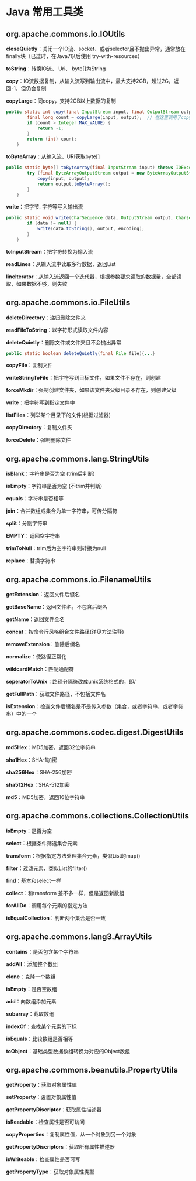 # Java 常用工具类

## org.apache.commons.io.IOUtils

**closeQuietly**：关闭一个IO流、socket、或者selector且不抛出异常，通常放在finally块（已过时，在Java7以后使用 try-with-resources）

**toString**：转换IO流、 Uri、 byte[]为String

**copy**：IO流数据复制，从输入流写到输出流中，最大支持2GB，超过2G，返回-1，但仍会复制

**copyLarge**：同copy，支持2GB以上数据的复制

```java 
public static int copy(final InputStream input, final OutputStream output) throws IOException {
        final long count = copyLarge(input, output);  // 在这里调用了copylarge
        if (count > Integer.MAX_VALUE) {
            return -1;
        }
        return (int) count;
    }
```



**toByteArray**：从输入流、URI获取byte[]

```java
public static byte[] toByteArray(final InputStream input) throws IOException {
        try (final ByteArrayOutputStream output = new ByteArrayOutputStream()) {
            copy(input, output);
            return output.toByteArray();
        }
    }
```



**write**：把字节. 字符等写入输出流

```java 
public static void write(CharSequence data, OutputStream output, Charset encoding) throws IOException {
        if (data != null) {
            write(data.toString(), output, encoding);
        }
    }
```



**toInputStream**：把字符转换为输入流

**readLines**：从输入流中读取多行数据，返回List<String>

**lineIterator**：从输入流返回一个迭代器，根据参数要求读取的数据量，全部读取，如果数据不够，则失败

## org.apache.commons.io.FileUtils

**deleteDirectory**：递归删除文件夹

**readFileToString**：以字符形式读取文件内容

**deleteQuietly**：删除文件或文件夹且不会抛出异常

```java 
public static boolean deleteQuietly(final File file){...}
```

**copyFile**：复制文件

**writeStringToFile**：把字符写到目标文件，如果文件不存在，则创建

**forceMkdir**：强制创建文件夹，如果该文件夹父级目录不存在，则创建父级

**write**：把字符写到指定文件中

**listFiles**：列举某个目录下的文件(根据过滤器)

**copyDirectory**：复制文件夹

**forceDelete**：强制删除文件

## org.apache.commons.lang.StringUtils

**isBlank**：字符串是否为空 (trim后判断)

**isEmpty**：字符串是否为空 (不trim并判断)

**equals**：字符串是否相等

**join**：合并数组或集合为单一字符串，可传分隔符

**split**：分割字符串

**EMPTY**：返回空字符串

**trimToNull**：trim后为空字符串则转换为null

**replace**：替换字符串

## org.apache.commons.io.FilenameUtils

**getExtension**：返回文件后缀名

**getBaseName**：返回文件名，不包含后缀名

**getName**：返回文件全名

**concat**：按命令行风格组合文件路径(详见方法注释)

**removeExtension**：删除后缀名

**normalize**：使路径正常化

**wildcardMatch**：匹配通配符

**seperatorToUnix**：路径分隔符改成unix系统格式的，即/

**getFullPath**：获取文件路径，不包括文件名

**isExtension**：检查文件后缀名是不是传入参数（集合，或者字符串，或者字符串）中的一个

## org.apache.commons.codec.digest.DigestUtils

**md5Hex**：MD5加密，返回32位字符串

**sha1Hex**：SHA-1加密

**sha256Hex**：SHA-256加密

**sha512Hex**：SHA-512加密

**md5**：MD5加密，返回16位字符串

## org.apache.commons.collections.CollectionUtils

**isEmpty**：是否为空

**select**：根据条件筛选集合元素

**transform**：根据指定方法处理集合元素，类似List的map()

**filter**：过滤元素，类似List的filter()

**find**：基本和select一样

**collect**：和transform 差不多一样，但是返回新数组

**forAllDo**：调用每个元素的指定方法

**isEqualCollection**：判断两个集合是否一致

## org.apache.commons.lang3.ArrayUtils

**contains**：是否包含某个字符串

**addAll**：添加整个数组

**clone**：克隆一个数组

**isEmpty**：是否空数组

**add**：向数组添加元素

**subarray**：截取数组

**indexOf**：查找某个元素的下标

**isEquals**：比较数组是否相等

**toObject**：基础类型数据数组转换为对应的Object数组

## org.apache.commons.beanutils.PropertyUtils

**getProperty**：获取对象属性值

**setProperty**：设置对象属性值

**getPropertyDiscriptor**：获取属性描述器

**isReadable**：检查属性是否可访问

**copyProperties**：复制属性值，从一个对象到另一个对象

**getPropertyDiscriptors**：获取所有属性描述器

**isWriteable**：检查属性是否可写

**getPropertyType**：获取对象属性类型